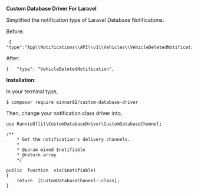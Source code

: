 **Custom Database Driver For Laravel**

Simplified the notification type of Laravel Database Notifications.

Before: 

     { "type":"App\\Notifications\\API\\v1\\Vehicles\\VehicleDeletedNotification",

After: 

    {	"type": "VehicleDeletedNotification",

**Installation:**

In your terminal type,

    $ composer require einnar82/custom-database-driver

Then, change your notification class driver into,

    use RannieOllit\CustomDatabaseDriver\CustomDatabaseChannel;    

    /**
        * Get the notification's delivery channels.
        *
        * @param mixed $notifiable
        * @return array
        */
    
    public  function  via($notifiable)
    {
	    return  [CustomDatabaseChannel::class];
    }

